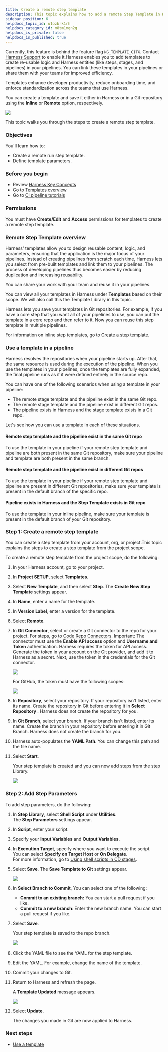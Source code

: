 ```yaml
---
title: Create a remote step template
description: This topic explains how to add a remote Step Template in Harness.
sidebar_position: 6
helpdocs_topic_id: u1ozbrk1rh
helpdocs_category_id: m8tm1mgn2g
helpdocs_is_private: false
helpdocs_is_published: true
---
```


Currently, this feature is behind the feature flag `NG_TEMPLATE_GITX`. Contact [Harness Support](mailto:support@harness.io) to enable it. ​Harness enables you to add templates to create re-usable logic and Harness entities (like steps, stages, and pipelines) in your pipelines. You can link these templates in your pipelines or share them with your teams for improved efficiency.

Templates enhance developer productivity, reduce onboarding time, and enforce standardization across the teams that use Harness.

You can create a template and save it either in Harness or in a Git repository using the **Inline** or **Remote** option, respectively.

![](./static/create-a-remote-step-template-16.png)

This topic walks you through the steps to create a remote step template.

### Objectives

You'll learn how to: 

* Create a remote run step template.
* Define template parameters.​

### Before you begin

* Review [Harness Key Concepts](../../first-gen/starthere-firstgen/harness-key-concepts.md)
* Go to [Templates overview](template.md)
* Go to [CI pipeline tutorials](../../continuous-integration/ci-quickstarts/ci-pipeline-quickstart.md)

### Permissions

You must have **Create/Edit** and **Access** permissions for templates to create a remote step template.

### Remote Step Template overview

Harness' templates allow you to design reusable content, logic, and parameters, ensuring that the application is the major focus of your pipelines.​ Instead of creating pipelines from scratch each time, Harness lets you select from pre-built templates and link them to your pipelines. The process of developing pipelines thus becomes easier by reducing duplication and increasing reusability.

You can share your work with your team and reuse it in your pipelines.​

You can view all your templates in Harness under **Templates** based on their scope. ​We will also call this the Template Library in this topic.

Harness lets you save your templates in Git repositories.​ For example, if you have a core step that you want all of your pipelines to use, you can put the template in a core repo and then refer to it. Now you can reuse this step template in multiple pipelines.

For information on inline step templates, go to [Create a step template](run-step-template-quickstart.md).

### Use a template in a pipeline

Harness resolves the repositories when your pipeline starts up. After that, the same resource is used during the execution of the pipeline. When you use the templates in your pipelines, once the templates are fully expanded, the final pipeline runs as if it were defined entirely in the source repo.​

You can have one of the following scenarios when using a template in your pipeline:

* The remote stage template and the pipeline exist in the same Git repo.
* The remote stage template and the pipeline exist in different Git repos​.
* The pipeline exists in Harness and the stage template exists in a Git repo.​

Let's see how you can use a template in each of these situations.​

#### Remote step template and the pipeline exist in the same Git repo

To use the template in your pipeline if your remote step template and pipeline are both present in the same Git repository, make sure your pipeline and template are both present in the same branch.​

#### Remote step template and the pipeline exist in different Git repos

To use the template in your pipeline if your remote step template and pipeline are present in different Git repositories,​ make sure your template is present in the default branch of the specific repo.

#### Pipeline exists in Harness and the Step Template exists in Git repo

To use the template in your inline pipeline​, make sure your template is present in the default branch of your Git repository.

### Step 1: Create a remote step template

You can create a step template from your account, org, or project. ​This topic explains the steps to create a step template from the project scope.

To create a remote step template from the project scope, do the following:

1. In your Harness account, go to your project.​
2. In **Project SETUP**, select **Templates**.
3. Select **New Template**, and then select **Step**. ​The **Create New Step Template** settings appear.
4. In **Name**, enter a name for the template.​
5. In **Version Label**, enter a version for the template.​
6. Select **Remote**.
7. In **Git Connector**, select or create a Git connector to the repo for your project.​ For steps, go to [Code Repo Connectors](/docs/category/code-repo-connectors). Important: The connector must use the **Enable API access** option and **Username and Token** authentication. ​Harness requires the token for API access. Generate the token in your account on the Git provider, and add it to Harness as a secret. Next, use the token in the credentials for the Git connector.​​

   ![](./static/create-a-remote-step-template-18.png)

    For GitHub, the token must have the following scopes:​

    ![](./static/create-a-remote-step-template-19.png)

8. In **Repository**, select your repository. If your repository isn't listed, enter its name. ​Create the repository in Git before entering it in **Select Repository** . Harness does not create the repository for you.
9. In **Git Branch**, select your branch. If your branch isn't listed, enter its name. ​Create the branch in your repository before entering it in Git Branch. Harness does not create the branch for you.​
10. Harness auto-populates the **YAML Path**. You can change this path and the file name.
11. Select **Start**.​  

    Your step template is created and you can now add steps from the step Library.

    ![](./static/create-a-remote-step-template-20.png)

### Step 2: Add Step Parameters

To add step parameters, do the following:

1. In **Step Library**, select **Shell Script** under **Utilities**.  
The **Step Parameters** settings appear.​
2. ​In **Script**, enter your script.
3. Specify your **Input Variables** and **Output Variables**.
4. In **Execution Target**,​ specify where you want to execute the script.  
You can select **Specify on Target Host** or **On Delegate**.  
For more information, go to [Using shell scripts in CD stages](/docs/continuous-delivery/x-platform-cd-features/executions/cd-general-steps/using-shell-scripts).
5. Select **Save**. The **Save Template to Git** settings appear.

    ![](./static/create-a-remote-step-template-21.png)

6. In **Select Branch to Commit**, You can select one of the following:
	- **Commit to an existing branch:** You can start a pull request if you like.​
	- **Commit to a new branch**:​ Enter the new branch name. You can start a pull request if you like.

7. Select **Save**. 

    Your step template is saved to the repo branch.
	
	​![](./static/create-a-remote-step-template-22.png)

8. Click the YAML file to see the YAML for the step template.
9. Edit the YAML. For example, change the name of the template.​
10. Commit your changes to Git.​
11. Return to Harness and refresh the page.​​

    A **Template Updated** message appears.
	
	![](./static/create-a-remote-step-template-23.png)

12. Select **Update**.

    The changes you made in Git are now applied to Harness.​​

### Next steps

* [Use a template](use-a-template.md)

